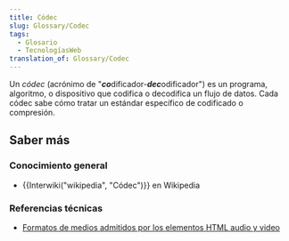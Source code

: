 ```yaml
---
title: Códec
slug: Glossary/Codec
tags:
  - Glosario
  - TecnologíasWeb
translation_of: Glossary/Codec
---
```


Un _códec_ (acrónimo de "***co***dificador-***dec***odificador") es un programa, algoritmo, o dispositivo que codifica o decodifica un flujo de datos. Cada códec sabe cómo tratar un estándar específico de codificado o compresión.

## Saber más

### Conocimiento general

- {{Interwiki("wikipedia", "Códec")}} en Wikipedia

### Referencias técnicas

- [Formatos de medios admitidos por los elementos HTML audio y video](/es/docs/Web/HTML/Formatos_admitidos_de_audio_y_video_en_html5)
